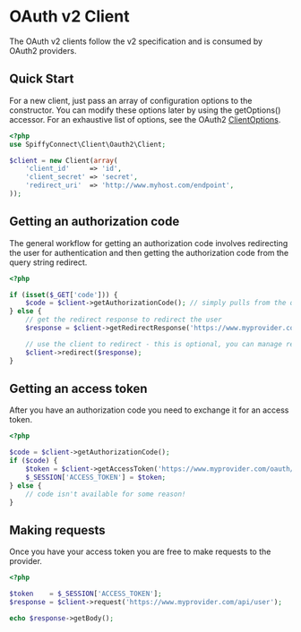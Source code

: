 # OAuth v2 Client

The OAuth v2 clients follow the v2 specification and is consumed by OAuth2 providers.

## Quick Start

For a new client, just pass an array of configuration options to the constructor. You can modify these
options later by using the getOptions() accessor. For an exhaustive list of options, see the OAuth2
[ClientOptions](https://github.com/spiffyjr/spiffy-connect/tree/master/src/SpiffyConnect/Client/Oauth2/ClientOptions.php).

```php
<?php
use SpiffyConnect\Client\Oauth2\Client;

$client = new Client(array(
    'client_id'     => 'id',
    'client_secret' => 'secret',
    'redirect_uri'  => 'http://www.myhost.com/endpoint',
));
```
## Getting an authorization code

The general workflow for getting an authorization code involves redirecting the user for authentication
and then getting the authorization code from the query string redirect.

```php
<?php

if (isset($_GET['code'])) {
    $code = $client->getAuthorizationCode(); // simply pulls from the query string
} else {
    // get the redirect response to redirect the user
    $response = $client->getRedirectResponse('https://www.myprovider.com/oauth/auth');

    // use the client to redirect - this is optional, you can manage redirection yourself if you prefer
    $client->redirect($response);
}
```

## Getting an access token

After you have an authorization code you need to exchange it for an access token.

```php
<?php

$code = $client->getAuthorizationCode();
if ($code) {
    $token = $client->getAccessToken('https://www.myprovider.com/oauth/access_token', $code);
    $_SESSION['ACCESS_TOKEN'] = $token;
} else {
    // code isn't available for some reason!
}
```

## Making requests

Once you have your access token you are free to make requests to the provider.

```php
<?php

$token    = $_SESSION['ACCESS_TOKEN'];
$response = $client->request('https://www.myprovider.com/api/user');

echo $response->getBody();
```